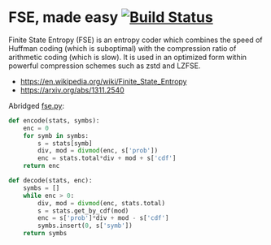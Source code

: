 # FSE, made easy [![Build Status](https://travis-ci.org/dbkaplun/fse-made-easy.svg?branch=master)](https://travis-ci.org/dbkaplun/fse-made-easy)
Finite State Entropy (FSE) is an entropy coder which combines the speed of Huffman coding
(which is suboptimal) with the compression ratio of arithmetic coding (which is slow). It is used
in an optimized form within powerful compression schemes such as zstd and LZFSE.

* https://en.wikipedia.org/wiki/Finite_State_Entropy
* https://arxiv.org/abs/1311.2540

Abridged [fse.py](https://github.com/dbkaplun/fse-made-easy/blob/master/fse.py):
```py
def encode(stats, symbs):
    enc = 0
    for symb in symbs:
        s = stats[symb]
        div, mod = divmod(enc, s['prob'])
        enc = stats.total*div + mod + s['cdf']
    return enc

def decode(stats, enc):
    symbs = []
    while enc > 0:
        div, mod = divmod(enc, stats.total)
        s = stats.get_by_cdf(mod)
        enc = s['prob']*div + mod - s['cdf']
        symbs.insert(0, s['symb'])
    return symbs
```
